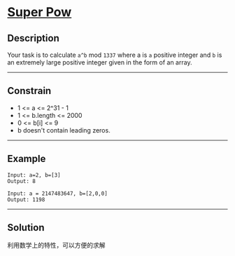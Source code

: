 # [Super Pow](https://leetcode.com/problems/super-pow/)

## Description

Your task is to calculate `a^b` mod `1337` where a is `a` positive integer and `b` is an extremely large positive integer given in the form of an array.

---

## Constrain
- 1 <= a <= 2^31 - 1
- 1 <= b.length <= 2000
- 0 <= b[i] <= 9
- b doesn't contain leading zeros.

---

## Example

```
Input: a=2, b=[3]
Output: 8
```

```
Input: a = 2147483647, b=[2,0,0]
Output: 1198
```

---

## Solution

利用数学上的特性，可以方便的求解<br/>
